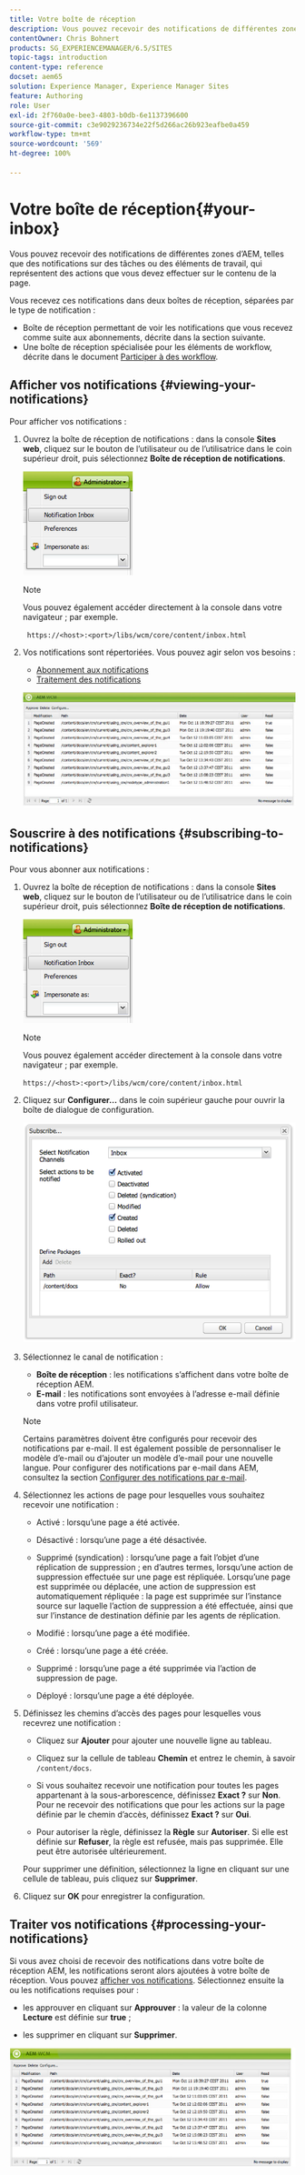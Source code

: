 ```yaml
---
title: Votre boîte de réception
description: Vous pouvez recevoir des notifications de différentes zones d’AEM, telles que des notifications sur des tâches ou des éléments de travail, qui représentent des actions que vous devez effectuer sur le contenu de la page.
contentOwner: Chris Bohnert
products: SG_EXPERIENCEMANAGER/6.5/SITES
topic-tags: introduction
content-type: reference
docset: aem65
solution: Experience Manager, Experience Manager Sites
feature: Authoring
role: User
exl-id: 2f760a0e-bee3-4803-b0db-6e1137396600
source-git-commit: c3e9029236734e22f5d266ac26b923eafbe0a459
workflow-type: tm+mt
source-wordcount: '569'
ht-degree: 100%

---
```


# Votre boîte de réception{#your-inbox}

Vous pouvez recevoir des notifications de différentes zones d’AEM, telles que des notifications sur des tâches ou des éléments de travail, qui représentent des actions que vous devez effectuer sur le contenu de la page.

Vous recevez ces notifications dans deux boîtes de réception, séparées par le type de notification :

* Boîte de réception permettant de voir les notifications que vous recevez comme suite aux abonnements, décrite dans la section suivante.
* Une boîte de réception spécialisée pour les éléments de workflow, décrite dans le document [Participer à des workflow](/help/sites-classic-ui-authoring/classic-workflows-participating.md).

## Afficher vos notifications {#viewing-your-notifications}

Pour afficher vos notifications :

1. Ouvrez la boîte de réception de notifications : dans la console **Sites web**, cliquez sur le bouton de l’utilisateur ou de l’utilisatrice dans le coin supérieur droit, puis sélectionnez **Boîte de réception de notifications**.

   ![screen_shot_2012-02-08at105226am](assets/screen_shot_2012-02-08at105226am.png)

   >[!NOTE]
   >
   >Vous pouvez également accéder directement à la console dans votre navigateur ; par exemple.
   >
   >
   >` https://<host>:<port>/libs/wcm/core/content/inbox.html`

1. Vos notifications sont répertoriées. Vous pouvez agir selon vos besoins :

   * [Abonnement aux notifications](#subscribing-to-notifications)
   * [Traitement des notifications](#processing-your-notifications)

   ![chlimage_1-4](assets/chlimage_1-4.jpeg)

## Souscrire à des notifications {#subscribing-to-notifications}

Pour vous abonner aux notifications :

1. Ouvrez la boîte de réception de notifications : dans la console **Sites web**, cliquez sur le bouton de l’utilisateur ou de l’utilisatrice dans le coin supérieur droit, puis sélectionnez **Boîte de réception de notifications**.

   ![screen_shot_2012-02-08at105226am-1](assets/screen_shot_2012-02-08at105226am-1.png)

   >[!NOTE]
   >
   >Vous pouvez également accéder directement à la console dans votre navigateur ; par exemple.
   >
   >
   >`https://<host>:<port>/libs/wcm/core/content/inbox.html`

1. Cliquez sur **Configurer…** dans le coin supérieur gauche pour ouvrir la boîte de dialogue de configuration.

   ![screen_shot_2012-02-08at111056am](assets/screen_shot_2012-02-08at111056am.png)

1. Sélectionnez le canal de notification :

   * **Boîte de réception** : les notifications s’affichent dans votre boîte de réception AEM.
   * **E-mail** : les notifications sont envoyées à l’adresse e-mail définie dans votre profil utilisateur.

   >[!NOTE]
   >
   >Certains paramètres doivent être configurés pour recevoir des notifications par e-mail. Il est également possible de personnaliser le modèle d’e-mail ou d’ajouter un modèle d’e-mail pour une nouvelle langue. Pour configurer des notifications par e-mail dans AEM, consultez la section [Configurer des notifications par e-mail](/help/sites-administering/notification.md#configuringemailnotification).

1. Sélectionnez les actions de page pour lesquelles vous souhaitez recevoir une notification :

   * Activé : lorsqu’une page a été activée.
   * Désactivé : lorsqu’une page a été désactivée.
   * Supprimé (syndication) : lorsqu’une page a fait l’objet d’une réplication de suppression ; en d’autres termes, lorsqu’une action de suppression effectuée sur une page est répliquée.
Lorsqu’une page est supprimée ou déplacée, une action de suppression est automatiquement répliquée : la page est supprimée sur l’instance source sur laquelle l’action de suppression a été effectuée, ainsi que sur l’instance de destination définie par les agents de réplication.

   * Modifié : lorsqu’une page a été modifiée.
   * Créé : lorsqu’une page a été créée.
   * Supprimé : lorsqu’une page a été supprimée via l’action de suppression de page.
   * Déployé : lorsqu’une page a été déployée.

1. Définissez les chemins d’accès des pages pour lesquelles vous recevrez une notification :

   * Cliquez sur **Ajouter** pour ajouter une nouvelle ligne au tableau.
   * Cliquez sur la cellule de tableau **Chemin** et entrez le chemin, à savoir `/content/docs`.

   * Si vous souhaitez recevoir une notification pour toutes les pages appartenant à la sous-arborescence, définissez **Exact ?** sur **Non**.
Pour ne recevoir des notifications que pour les actions sur la page définie par le chemin d’accès, définissez **Exact ?** sur **Oui**.

   * Pour autoriser la règle, définissez la **Règle** sur **Autoriser**. Si elle est définie sur **Refuser**, la règle est refusée, mais pas supprimée. Elle peut être autorisée ultérieurement.

   Pour supprimer une définition, sélectionnez la ligne en cliquant sur une cellule de tableau, puis cliquez sur **Supprimer**.

1. Cliquez sur **OK** pour enregistrer la configuration.

## Traiter vos notifications {#processing-your-notifications}

Si vous avez choisi de recevoir des notifications dans votre boîte de réception AEM, les notifications seront alors ajoutées à votre boîte de réception. Vous pouvez [afficher vos notifications](#viewing-your-notifications). Sélectionnez ensuite la ou les notifications requises pour :

* les approuver en cliquant sur **Approuver** : la valeur de la colonne **Lecture** est définie sur **true** ;

* les supprimer en cliquant sur **Supprimer**.

![chlimage_1-5](assets/chlimage_1-5.jpeg)
